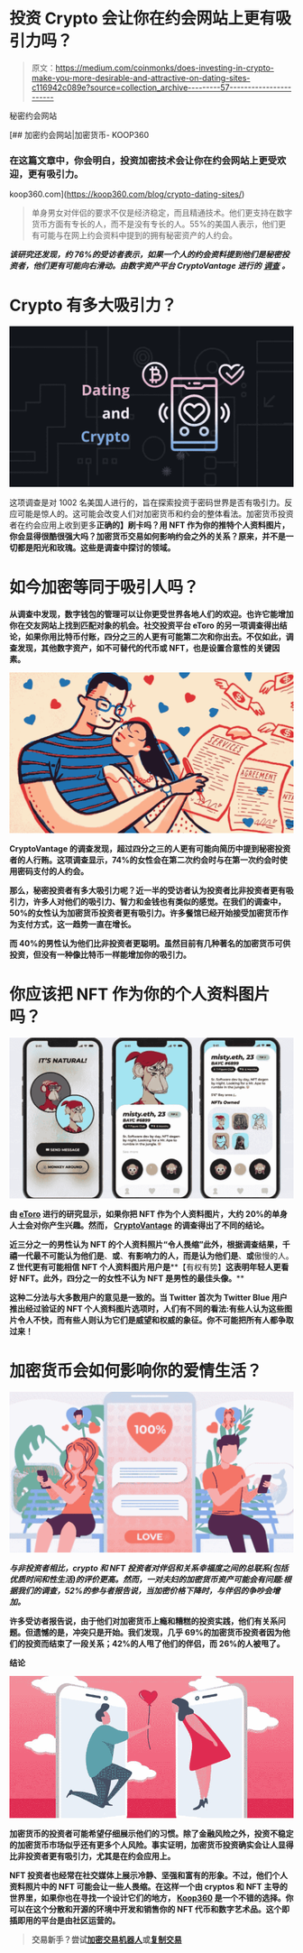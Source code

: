 # 投资 Crypto 会让你在约会网站上更有吸引力吗？

> 原文：<https://medium.com/coinmonks/does-investing-in-crypto-make-you-more-desirable-and-attractive-on-dating-sites-c116942c089e?source=collection_archive---------57----------------------->

秘密约会网站

[](https://koop360.com/blog/crypto-dating-sites/) [## 加密约会网站|加密货币- KOOP360

### 在这篇文章中，你会明白，投资加密技术会让你在约会网站上更受欢迎，更有吸引力。

koop360.com](https://koop360.com/blog/crypto-dating-sites/) 

> 单身男女对伴侣的要求不仅是经济稳定，而且精通技术。他们更支持在数字货币方面有专长的人，而不是没有专长的人。55%的美国人表示，他们更有可能与在网上约会资料中提到的拥有秘密资产的人约会。

***该研究还发现，约 76%的受访者表示，如果一个人的约会资料提到他们是秘密投资者，他们更有可能向右滑动。由数字资产平台 CryptoVantage 进行的*** [***调查***](https://www.cryptovantage.com/crushing-on-cryptos/) ***。***

# Crypto 有多大吸引力？

![](img/f62dea353208e4fe382c8f76650225f4.png)

这项调查是对 1002 名美国人进行的，旨在探索投资于密码世界是否有吸引力。反应可能是惊人的。这可能会改变人们对加密货币和约会的整体看法。加密货币投资者在约会应用上收到更多**正确的】刷卡吗？用 NFT 作为你的推特个人资料图片，你会显得很酷很强大吗？加密货币交易如何影响约会之外的关系？原来，并不是一切都是阳光和玫瑰。这些是调查中探讨的领域。**

# **如今加密等同于吸引人吗？**

**从调查中发现，数字钱包的管理可以让你更受世界各地人们的欢迎。也许它能增加你在交友网站上找到匹配对象的机会。社交投资平台 eToro 的另一项调查得出结论，如果你用比特币付账，四分之三的人更有可能第二次和你出去。不仅如此，调查发现，其他数字资产，如不可替代的代币或 NFT，也是设置合意性的关键因素。**

**![](img/ffd4f67967d0c1661a875c7f2db5bad8.png)**

**CryptoVantage 的调查发现，超过四分之三的人更有可能向简历中提到秘密投资者的人行贿。这项调查显示，74%的女性会在第二次约会时与在第一次约会时使用密码支付的人约会。**

**那么，秘密投资者有多大吸引力呢？近一半的受访者认为投资者比非投资者更有吸引力，许多人对他们的吸引力、智力和金钱也有类似的感觉。在我们的调查中，50%的女性认为加密货币投资者更有吸引力。许多餐馆已经开始接受加密货币作为支付方式，这一趋势一直在增长。**

**而 40%的男性认为他们比非投资者更聪明。虽然目前有几种著名的加密货币可供投资，但没有一种像比特币一样能增加你的吸引力。**

# **你应该把 NFT 作为你的个人资料图片吗？**

**![](img/fd53b05f0f5eb29aae044a57169b4dea.png)**

**由 [eToro](https://www.etoro.com/) 进行的研究显示，如果你把 NFT 作为个人资料图片，大约 20%的单身人士会对你产生兴趣。然而， [CryptoVantage](https://www.cryptovantage.com/) 的调查得出了不同的结论。**

**近三分之一的男性认为 NFT 的个人资料照片“令人畏缩”此外，根据调查结果，千禧一代最不可能认为他们是**、**或**、**有影响力的人，而是认为他们是**、**或**傲慢的人。**Z 世代更有可能相信 NFT 个人资料图片用户是****【有权有势】**这表明年轻人更看好 NFT。此外，四分之一的女性不认为 NFT 是男性的最佳头像。****

****这种二分法与大多数用户的意见是一致的。当 Twitter 首次为 Twitter Blue 用户推出经过验证的 NFT 个人资料图片选项时，人们有不同的看法:有些人认为这些图片令人不快，而有些人则认为它们是威望和权威的象征。你不可能把所有人都争取过来！****

# ****加密货币会如何影响你的爱情生活？****

****![](img/2c973ad0c93f79719f51165469e604c3.png)****

****与非投资者相比，crypto 和 NFT 投资者对伴侣和关系幸福度之间的总联系*(包括优质时间和性生活)*的评价更高。然而，一对夫妇的加密货币资产可能会有问题:根据我们的调查，52%的参与者报告说，当加密价格下降时，与伴侣的争吵会增加。****

****许多受访者报告说，由于他们对加密货币上瘾和糟糕的投资实践，他们有关系问题。但遗憾的是，冲突只是开始。我们发现，几乎 69%的加密货币投资者因为他们的投资而结束了一段关系；42%的人甩了他们的伴侣，而 26%的人被甩了。****

******结论******

****![](img/6de2f8f3110ea61c8fd6706400a67758.png)****

****加密货币的投资者可能希望仔细展示他们的习惯。除了金融风险之外，投资不稳定的加密货币市场似乎还有更多个人风险。事实证明，加密货币投资确实会让人显得比非投资者更有吸引力，尤其是在约会应用上。****

****NFT 投资者也经常在社交媒体上展示冷静、坚强和富有的形象。不过，他们个人资料照片中的 NFT 可能会让一些人畏缩。在这样一个由 cryptos 和 NFT 主导的世界里，如果你也在寻找一个设计它们的地方， [**Koop360**](https://koop360.com/) 是一个不错的选择。你可以在这个分散和开源的环境中开发和销售你的 NFT 代币和数字艺术品。这个即插即用的平台是由社区运营的。****

> ****交易新手？尝试[加密交易机器人](/coinmonks/crypto-trading-bot-c2ffce8acb2a)或[复制交易](/coinmonks/top-10-crypto-copy-trading-platforms-for-beginners-d0c37c7d698c)****